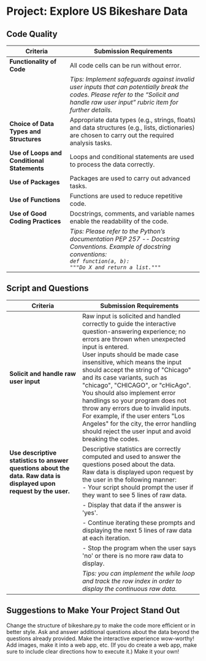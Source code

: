# Project: Explore US Bikeshare Data


## Code Quality

| Criteria                           | Submission Requirements                                                                                                                |
|------------------------------------|----------------------------------------------------------------------------------------------------------------------------------------|
| **Functionality of Code**          | All code cells can be run without error.                                                                                               |
|                                    | *Tips: Implement safeguards against invalid user inputs that can potentially break the codes. Please refer to the “Solicit and handle raw user input” rubric item for further details.* |
| **Choice of Data Types and Structures** | Appropriate data types (e.g., strings, floats) and data structures (e.g., lists, dictionaries) are chosen to carry out the required analysis tasks. |
| **Use of Loops and Conditional Statements** | Loops and conditional statements are used to process the data correctly.                                                                    |
| **Use of Packages**                | Packages are used to carry out advanced tasks.                                                                                          |
| **Use of Functions**               | Functions are used to reduce repetitive code.                                                                                           |
| **Use of Good Coding Practices**   | Docstrings, comments, and variable names enable the readability of the code.                                                            |
|                                    | *Tips: Please refer to the Python’s documentation PEP 257 -- Docstring Conventions. Example of docstring conventions: <br> `def function(a, b):` <br> `"""Do X and return a list."""`* |

## Script and Questions

| Criteria                               | Submission Requirements                                                                                                                                 |
|----------------------------------------|-----------------------------------------------------------------------------------------------------------------------------------------------------------|
| **Solicit and handle raw user input**  | Raw input is solicited and handled correctly to guide the interactive question-answering experience; no errors are thrown when unexpected input is entered. <br> User inputs should be made case insensitive, which means the input should accept the string of "Chicago" and its case variants, such as "chicago", "CHICAGO", or "cHicAgo".<br> You should also implement error handlings so your program does not throw any errors due to invalid inputs. For example, if the user enters "Los Angeles" for the city, the error handling should reject the user input and avoid breaking the codes. |
| **Use descriptive statistics to answer questions about the data. Raw data is displayed upon request by the user.** | Descriptive statistics are correctly computed and used to answer the questions posed about the data.<br>Raw data is displayed upon request by the user in the following manner:<br>- Your script should prompt the user if they want to see 5 lines of raw data.                                                                            |
|                                        | - Display that data if the answer is 'yes'.                                                                                                              |
|                                        | - Continue iterating these prompts and displaying the next 5 lines of raw data at each iteration.                                                        |
|                                        | - Stop the program when the user says 'no' or there is no more raw data to display.                                                                      |
|                                        | *Tips: you can implement the while loop and track the row index in order to display the continuous raw data.*                                            |


## Suggestions to Make Your Project Stand Out
Change the structure of bikeshare.py to make the code more efficient or in better style.
Ask and answer additional questions about the data beyond the questions already provided.
Make the interactive experience wow-worthy! Add images, make it into a web app, etc. (If you do create a web app, make sure to include clear directions how to execute it.) Make it your own!